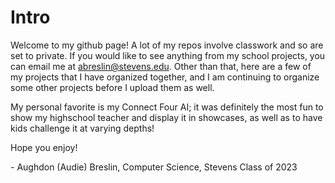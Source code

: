# Intro

Welcome to my github page! A lot of my repos involve classwork and so are set to private. If you would like to see anything from my school projects, you can email me at abreslin@stevens.edu. Other than that, here are a few of my projects that I have organized together, and I am continuing to organize some other projects before I upload them as well. 

My personal favorite is my Connect Four AI; it was definitely the most fun to show my highschool teacher and display it in showcases, as well as to have kids challenge it at varying depths!

Hope you enjoy!

  \- Aughdon (Audie) Breslin,
  Computer Science, Stevens Class of 2023
